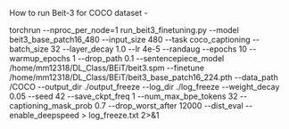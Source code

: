 How to run Beit-3 for COCO dataset -

torchrun --nproc_per_node=1 run_beit3_finetuning.py --model beit3_base_patch16_480 --input_size 480 --task coco_captioning --batch_size 32 --layer_decay 1.0 --lr 4e-5 --randaug --epochs 10 --warmup_epochs 1 --drop_path 0.1 --sentencepiece_model /home/mm12318/DL_Class/BEiT/beit3.spm --finetune /home/mm12318/DL_Class/BEiT/beit3_base_patch16_224.pth --data_path /COCO --output_dir ./output_freeze --log_dir ./log_freeze --weight_decay 0.05 --seed 42 --save_ckpt_freq 1 --num_max_bpe_tokens 32 --captioning_mask_prob 0.7 --drop_worst_after 12000 --dist_eval  --enable_deepspeed > log_freeze.txt 2>&1

